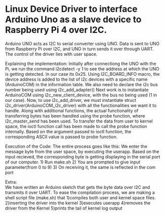 # Linux Device Driver to interface Arduino Uno as a slave device to Raspberry Pi 4 over I2C. 
Arduino UNO acts as I2C to serial converter using UNO. 
Data is sent to UNO from Raspberry Pi over I2C, and UNO in turn sends it over through UART.
The control of the driver lies with user space.

Explaining the implementation:
	Initially after connectiong the UNO with the Pi, we run the command i2cdetect -y 1 to see the address at which the UNO is getting detected. 
	In our case its 0x25. Using I2C_BOARD_INFO macro, the device address is added to the list of i2c devices with a specific name (ArduinoCOM) in the information table.
	We also need to declare the i2c bus number being used using i2c_add_adapter()
	Next work is to instantiate ArduinoCOM using i2c_new_client_device, with the bus no being used (1 in our case).
	Now, to use i2c_add_driver, we must instantiate struct i2c_driver(ArduinoCOM_i2c_driver) with all the functionalities we want it to handle.
	Along with additional functions, the actual functionality of transferring bytes has been handled using the probe function, where i2c_master_send has been used.
	To transfer the data from user to kernel space, the ioctl function call has been made to call the probe function internally.
	Based on the argument passed to ioctl function, the corresponding ASCII value is passed to probe function.
	
Execution of the Code:
	The entire process goes like this:
	We enter the message byte from the user space, by executing the userapp.
	Based on the input recieved, the corresponding byte is getting displaying in the serial port of our computer.
	1) Run make.sh
	2) You are prompted to give input parameter(from 0 to 9)
	3) On receiving it, the same is reflected in the com port

Extra:  
	We have written an Arduino sketch that gets the byte data over I2C and transmits it over UART.
	To ease the compilation process, we are making a shell script file (make.sh) that
	1)compiles both user and kernel space files.
	2)inserting the driver into the kernel
	3)executes userapp
	4)removes the driver from the Kernel
	5)prints the tail of kernel log output
